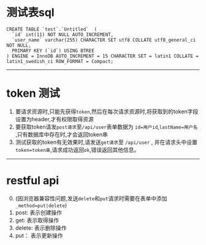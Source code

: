# 测试表sql
```
CREATE TABLE `test`.`Untitled`  (
  `id` int(11) NOT NULL AUTO_INCREMENT,
  `user_name` varchar(255) CHARACTER SET utf8 COLLATE utf8_general_ci NOT NULL,
  PRIMARY KEY (`id`) USING BTREE
) ENGINE = InnoDB AUTO_INCREMENT = 15 CHARACTER SET = latin1 COLLATE = latin1_swedish_ci ROW_FORMAT = Compact;
```
--- 
# token 测试
1. 要请求资源时,只能先获得`token`,然后在每次请求资源时,将获取到的token字段设置为header,才有权限取得资源
2. 要获取token请发`post请求`至`/api/user`表单数据为 `id=用户id`,`lastName=用户名` ,只有数据库中存在时,才会返回token串
3. 测试获取的token有无效果时,请发送`get请求`至 `/api/user` , 并在请求头中设置`token=token串`,请求成功返回`ok`,错误返回其他信息。
--- 
# restful api
0. (因浏览器兼容性问题,发送`delete`和`put`请求时需要在表单中添加`_method=put|delete`)
1. post: 表示创建操作
2. get: 表示取得操作
3. delete: 表示删除操作
4. put： 表示更新操作
